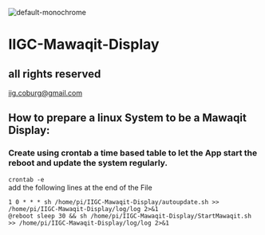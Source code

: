 ![default-monochrome](https://user-images.githubusercontent.com/12692831/228894684-48de352e-b520-4609-be98-d4398056da60.svg)

# IIGC-Mawaqit-Display <br />
## all rights reserved <br />
iig.coburg@gmail.com<br />

## How to prepare a linux System to be a Mawaqit Display:<br />
### Create using crontab a time based table to let the App start the reboot and update the system regularly. <br /> 
```crontab -e ```<br />
add the following lines at the end of the File<br />
```
1 0 * * * sh /home/pi/IIGC-Mawaqit-Display/autoupdate.sh >> /home/pi/IIGC-Mawaqit-Display/log/log 2>&1 
@reboot sleep 30 && sh /home/pi/IIGC-Mawaqit-Display/StartMawaqit.sh >> /home/pi/IIGC-Mawaqit-Display/log/log 2>&1
```

